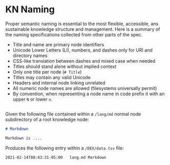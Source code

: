 # KN Naming

Proper semantic naming is essential to the most flexible, accessible,
ans sustainable knowledge structure and management. Here is a summary of
the naming specifications collected from other parts of the spec.



* Title and name are primary node identifiers
* Unicode Lower Letters (Ll), numbers, and dashes only for URI and directory names
* CSS-like translation between dashes and mixed case when needed
* Titles should stand alone without implied context 
* Only one title per node (`# Title`)
* Titles may contain any valid Unicode
* Headers and internal node linking unrelated
* All numeric node names are allowed (filesystems universally permit)
* By convention, when representing a node name in code prefix it with an
  upper `N` or lower `n`.





## 

Given the following file contained within a `/lang/md` normal node
subdirectory of a root knowledge node:

```md
# Markdown

Markdown is ....
```

Produces the following entry within a `/DEX/data.tsv` file:

```tsv
2021-02-14T08:43:31-05:00	lang.md	Markdown
```


